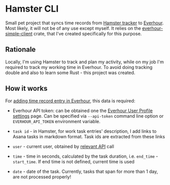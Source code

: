 # Hamster CLI

Small pet project that syncs time records from [Hamster tracker](https://github.com/projecthamster/hamster) to [Everhour](https://app.everhour.com/). Most likely, it will not be of any use except myself.
It relies on the [everhour-simple-client](https://github.com/side2k/everhour-simple-client) crate, that I've created specifically for this purpose.

## Rationale

Locally, I'm using Hamster to track and plan my activity, while on my job I'm required to track my working time in Everhour. To avoid doing tracking double and also to learn some Rust - this project was created.

## How it works

For [adding time record entry in Everhour](https://everhour.docs.apiary.io/#reference/0/time-records/add-time), this data is required:

- Everhour API token: can be obtained one the [Everhour User Profile settings](https://app.everhour.com/#/account/profile) page. Can be specified via `--api-token` command line option or `EVERHOUR_API_TOKEN` environment variable.

- `task id` - in Hamster, for work task entries' description, I add links to Asana tasks in markdown format. Task ids are extracted from these links
- `user` - current user, obtained by [relevant API](https://everhour.docs.apiary.io/#reference/0/users/get-current-user) call
- `time` - time in seconds, calculated by the task duration, i.e. `end_time` - `start_time`. If end time is not defined, current time is used
- `date` - date of the task. Currently, tasks that span for more than 1 day, are not processed properly!
